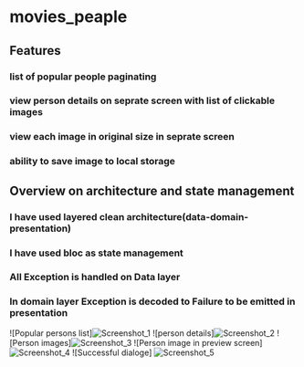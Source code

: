 # movies_peaple

 ## Features
 ### list of popular people paginating 
 ### view person details on seprate screen with list of clickable images 
 ### view each image in original size in seprate screen
 ### ability to save image to local storage 
 
## Overview on architecture and state management
### I have used layered clean architecture(data-domain-presentation)
### I have used bloc as state management
### All Exception is handled on Data layer 
### In domain layer Exception is decoded to Failure to be emitted in presentation


 ![Popular persons list]![Screenshot_1](https://user-images.githubusercontent.com/85463697/177132616-5cc0e881-b407-4f33-9493-c4a11dc94040.png)
 ![person details]![Screenshot_2](https://user-images.githubusercontent.com/85463697/177132665-6b85d39f-6843-4b36-8e05-cadd31c8f03e.png)
 ![Person images]![Screenshot_3](https://user-images.githubusercontent.com/85463697/177132699-3527511b-dc59-45ed-adf0-290230b8ea51.png)
 ![Person image in preview screen]![Screenshot_4](https://user-images.githubusercontent.com/85463697/177132731-a8b2b7cc-0d5a-4806-9a88-b1f9d174775d.png)
 ![Successful dialoge] ![Screenshot_5](https://user-images.githubusercontent.com/85463697/177132758-23dfe763-b632-4404-b475-0642f0cb5b7a.png)

